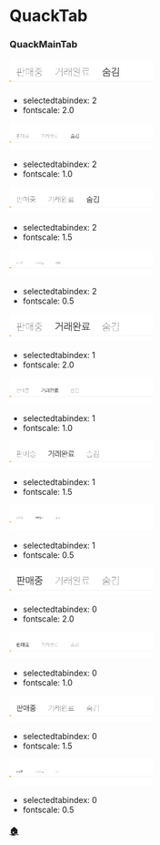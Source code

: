 # QuackTab

### QuackMainTab

<a href="team.duckie.quackquack.ui_QuackTab_QuackMainTab[2,2]_[selectedtabindex:2]-[fontscale:2.0].png"><img src="team.duckie.quackquack.ui_QuackTab_QuackMainTab[2,2]_[selectedtabindex:2]-[fontscale:2.0].png" width="50%"/></a>

- selectedtabindex: 2
- fontscale: 2.0

<a href="team.duckie.quackquack.ui_QuackTab_QuackMainTab[2,1]_[selectedtabindex:2]-[fontscale:1.0].png"><img src="team.duckie.quackquack.ui_QuackTab_QuackMainTab[2,1]_[selectedtabindex:2]-[fontscale:1.0].png" width="50%"/></a>

- selectedtabindex: 2
- fontscale: 1.0

<a href="team.duckie.quackquack.ui_QuackTab_QuackMainTab[2,1.5]_[selectedtabindex:2]-[fontscale:1.5].png"><img src="team.duckie.quackquack.ui_QuackTab_QuackMainTab[2,1.5]_[selectedtabindex:2]-[fontscale:1.5].png" width="50%"/></a>

- selectedtabindex: 2
- fontscale: 1.5

<a href="team.duckie.quackquack.ui_QuackTab_QuackMainTab[2,0.5]_[selectedtabindex:2]-[fontscale:0.5].png"><img src="team.duckie.quackquack.ui_QuackTab_QuackMainTab[2,0.5]_[selectedtabindex:2]-[fontscale:0.5].png" width="50%"/></a>

- selectedtabindex: 2
- fontscale: 0.5

<a href="team.duckie.quackquack.ui_QuackTab_QuackMainTab[1,2]_[selectedtabindex:1]-[fontscale:2.0].png"><img src="team.duckie.quackquack.ui_QuackTab_QuackMainTab[1,2]_[selectedtabindex:1]-[fontscale:2.0].png" width="50%"/></a>

- selectedtabindex: 1
- fontscale: 2.0

<a href="team.duckie.quackquack.ui_QuackTab_QuackMainTab[1,1]_[selectedtabindex:1]-[fontscale:1.0].png"><img src="team.duckie.quackquack.ui_QuackTab_QuackMainTab[1,1]_[selectedtabindex:1]-[fontscale:1.0].png" width="50%"/></a>

- selectedtabindex: 1
- fontscale: 1.0

<a href="team.duckie.quackquack.ui_QuackTab_QuackMainTab[1,1.5]_[selectedtabindex:1]-[fontscale:1.5].png"><img src="team.duckie.quackquack.ui_QuackTab_QuackMainTab[1,1.5]_[selectedtabindex:1]-[fontscale:1.5].png" width="50%"/></a>

- selectedtabindex: 1
- fontscale: 1.5

<a href="team.duckie.quackquack.ui_QuackTab_QuackMainTab[1,0.5]_[selectedtabindex:1]-[fontscale:0.5].png"><img src="team.duckie.quackquack.ui_QuackTab_QuackMainTab[1,0.5]_[selectedtabindex:1]-[fontscale:0.5].png" width="50%"/></a>

- selectedtabindex: 1
- fontscale: 0.5

<a href="team.duckie.quackquack.ui_QuackTab_QuackMainTab[0,2]_[selectedtabindex:0]-[fontscale:2.0].png"><img src="team.duckie.quackquack.ui_QuackTab_QuackMainTab[0,2]_[selectedtabindex:0]-[fontscale:2.0].png" width="50%"/></a>

- selectedtabindex: 0
- fontscale: 2.0

<a href="team.duckie.quackquack.ui_QuackTab_QuackMainTab[0,1]_[selectedtabindex:0]-[fontscale:1.0].png"><img src="team.duckie.quackquack.ui_QuackTab_QuackMainTab[0,1]_[selectedtabindex:0]-[fontscale:1.0].png" width="50%"/></a>

- selectedtabindex: 0
- fontscale: 1.0

<a href="team.duckie.quackquack.ui_QuackTab_QuackMainTab[0,1.5]_[selectedtabindex:0]-[fontscale:1.5].png"><img src="team.duckie.quackquack.ui_QuackTab_QuackMainTab[0,1.5]_[selectedtabindex:0]-[fontscale:1.5].png" width="50%"/></a>

- selectedtabindex: 0
- fontscale: 1.5

<a href="team.duckie.quackquack.ui_QuackTab_QuackMainTab[0,0.5]_[selectedtabindex:0]-[fontscale:0.5].png"><img src="team.duckie.quackquack.ui_QuackTab_QuackMainTab[0,0.5]_[selectedtabindex:0]-[fontscale:0.5].png" width="50%"/></a>

- selectedtabindex: 0
- fontscale: 0.5

#### [🏠](README.md)